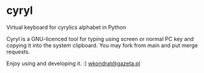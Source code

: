 # cyryl
Virtual keyboard for cyrylics alphabet in Python

Cyryl is a GNU-licenced tool for typing using screen or normal PC key and copying it into the system clipboard.
You may fork from main and put merge requests.

Enjoy using and developing it. :)
wkondrat@gazeta.pl
